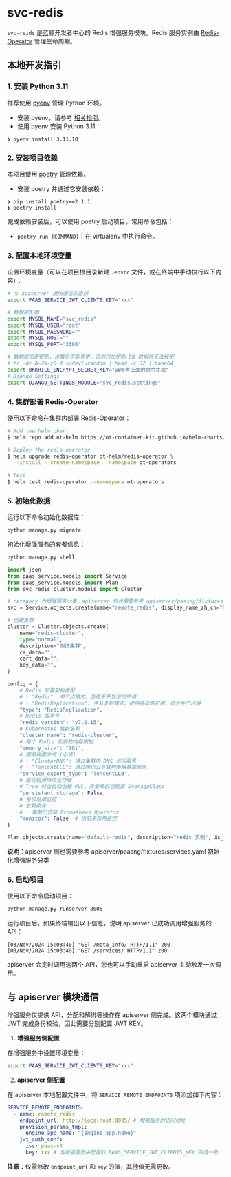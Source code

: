 # svc-redis

`svc-reids` 是蓝鲸开发者中心的 Redis 增强服务模块。Redis 服务实例由 [Redis-Operator](https://github.com/OT-CONTAINER-KIT/redis-operator) 管理生命周期。

## 本地开发指引

### 1. 安装 Python 3.11

推荐使用 [pyenv](https://github.com/pyenv/pyenv) 管理 Python 环境。

- 安装 pyenv，请参考 [相关指引](https://github.com/pyenv/pyenv#getting-pyenv)。
- 使用 pyenv 安装 Python 3.11：

```shell
❯ pyenv install 3.11.10
```

### 2. 安装项目依赖

本项目使用 [poetry](https://python-poetry.org/) 管理依赖。

- 安装 poetry 并通过它安装依赖：

```shell
❯ pip install poetry==2.1.1
❯ poetry install
```

完成依赖安装后，可以使用 poetry 启动项目，常用命令包括：

- `poetry run {COMMAND}`：在 virtualenv 中执行命令。

### 3. 配置本地环境变量

设置环境变量（可以在项目根目录新建 `.envrc` 文件，或在终端中手动执行以下内容）：

```bash
# 与 apiserver 模块通信的密钥
export PAAS_SERVICE_JWT_CLIENTS_KEY="xxx"

# 数据库配置
export MYSQL_NAME="svc_redis"
export MYSQL_USER="root"
export MYSQL_PASSWORD=""
export MYSQL_HOST=""
export MYSQL_PORT="3306"

# 数据库加密密钥，设置后不能变更，否则已加密的 DB 数据将无法解密
# tr -dc A-Za-z0-9 </dev/urandom | head -c 32 | base64
export BKKRILL_ENCRYPT_SECRET_KEY="请参考上面的命令生成"
# Django Settings
export DJANGO_SETTINGS_MODULE="svc_redis.settings"
```

### 4. 集群部署 Redis-Operator

使用以下命令在集群内部署 Redis-Operator：

```bash
# Add the helm chart
$ helm repo add ot-helm https://ot-container-kit.github.io/helm-charts/

# Deploy the redis-operator
$ helm upgrade redis-operator ot-helm/redis-operator \
  --install --create-namespace --namespace ot-operators
  
# Test
$ helm test redis-operator --namespace ot-operators 
```


### 5. 初始化数据

运行以下命令初始化数据库：

```bash
python manage.py migrate
```

初始化增强服务的套餐信息：

```python
python manage.py shell

import json
from paas_service.models import Service
from paas_service.models import Plan
from svc_redis.cluster.models import Cluster

# category 为增强服务分类，apiserver 侧也需要参考 apiserver/paasng/fixtures/services.yaml 初始化增强服务分类
svc = Service.objects.create(name="remote_redis", display_name_zh_cn="Remote Redis", display_name_en="Remote Redis", category=1, logo="http://example.com", available_languages="python,golang,nodejs")

# 创建集群
cluster = Cluster.objects.create(
    name="redis-cluster",
    type="normal",
    description="测试集群",
    ca_data="",
    cert_data="",
    key_data="",
)

config = {
    # Redis 部署架构类型
    # - "Redis": 单节点模式，适用于开发测试环境
    # - "RedisReplication": 主从复制模式，提供基础高可用，适合生产环境
    "type": "RedisReplication",
    # Redis 版本号
    "redis_version": "v7.0.15",
    # Kubernetes 集群名称
    "cluster_name": "redis-cluster",
    # 每个 Redis 实例的内存限制
    "memory_size": "2Gi",
    # 服务暴露方式 (必填)
    # - "ClusterDNS": 通过集群内 DNS 访问服务
    # - "TencentCLB": 通过腾讯云负载均衡器暴露服务
    "service_export_type": "TencentCLB",
    # 是否启用持久化存储
    # True 时会自动创建 PVC，需要集群已配置 StorageClass
    "persistent_storage": False,
    # 是否启用监控
    # 依赖条件：
    # - 集群已安装 Prometheus Operator
    "monitor": False  # 当前未启用监控
}

Plan.objects.create(name="default-redis", description="redis 实例", is_active=True, service_id=svc.uuid, properties={}, config=json.dumps(config))
```

**说明**：apiserver 侧也需要参考 apiserver/paasng/fixtures/services.yaml 初始化增强服务分类

### 6. 启动项目

使用以下命令启动项目：

```bash
python manage.py runserver 8005
```

运行项目后，如果终端输出以下信息，说明 apiserver 已成功调用增强服务的 API：

```
[03/Nov/2024 15:03:40] "GET /meta_info/ HTTP/1.1" 200
[03/Nov/2024 15:03:40] "GET /services/ HTTP/1.1" 200
```

apiserver 会定时调用这两个 API，您也可以手动重启 apiserver 主动触发一次调用。

## 与 apiserver 模块通信

增强服务仅提供 API，分配和解绑等操作在 apiserver 侧完成。这两个模块通过 JWT 完成身份校验，因此需要分别配置 JWT KEY。

1. **增强服务侧配置**

在增强服务中设置环境变量：

```bash
export PAAS_SERVICE_JWT_CLIENTS_KEY="xxx"
```

2. **apiserver 侧配置**

在 apiserver 本地配置文件中，将 `SERVICE_REMOTE_ENDPOINTS` 项添加如下内容：

```yaml
SERVICE_REMOTE_ENDPOINTS:
  - name: remote_redis
    endpoint_url: http://localhost:8005/ # 增强服务的访问地址
    provision_params_tmpl:
      engine_app_name: "{engine_app.name}"
    jwt_auth_conf:
      iss: paas-v3
      key: xxx # 与增强服务中配置的 PAAS_SERVICE_JWT_CLIENTS_KEY 的值一致
```

**注意**：仅需修改 `endpoint_url` 和 `key` 的值，其他值无需更改。
